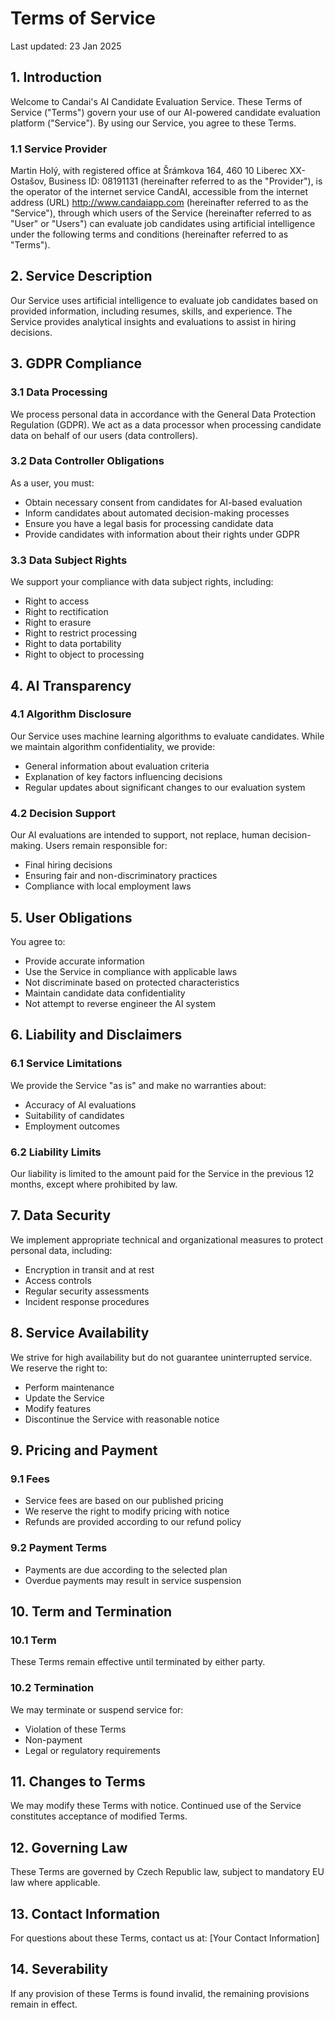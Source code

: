 # Terms of Service

Last updated: 23 Jan 2025

## 1. Introduction

Welcome to Candai's AI Candidate Evaluation Service. These Terms of Service ("Terms") govern your use of our AI-powered candidate evaluation platform ("Service"). By using our Service, you agree to these Terms.

### 1.1 Service Provider

Martin Holý, with registered office at Šrámkova 164, 460 10 Liberec XX-Ostašov, Business ID: 08191131 (hereinafter referred to as the "Provider"), is the operator of the internet service CandAI, accessible from the internet address (URL) http://www.candaiapp.com (hereinafter referred to as the "Service"), through which users of the Service (hereinafter referred to as "User" or "Users") can evaluate job candidates using artificial intelligence under the following terms and conditions (hereinafter referred to as "Terms").

## 2. Service Description

Our Service uses artificial intelligence to evaluate job candidates based on provided information, including resumes, skills, and experience. The Service provides analytical insights and evaluations to assist in hiring decisions.

## 3. GDPR Compliance

### 3.1 Data Processing

We process personal data in accordance with the General Data Protection Regulation (GDPR). We act as a data processor when processing candidate data on behalf of our users (data controllers).

### 3.2 Data Controller Obligations

As a user, you must:

- Obtain necessary consent from candidates for AI-based evaluation
- Inform candidates about automated decision-making processes
- Ensure you have a legal basis for processing candidate data
- Provide candidates with information about their rights under GDPR

### 3.3 Data Subject Rights

We support your compliance with data subject rights, including:

- Right to access
- Right to rectification
- Right to erasure
- Right to restrict processing
- Right to data portability
- Right to object to processing

## 4. AI Transparency

### 4.1 Algorithm Disclosure

Our Service uses machine learning algorithms to evaluate candidates. While we maintain algorithm confidentiality, we provide:

- General information about evaluation criteria
- Explanation of key factors influencing decisions
- Regular updates about significant changes to our evaluation system

### 4.2 Decision Support

Our AI evaluations are intended to support, not replace, human decision-making. Users remain responsible for:

- Final hiring decisions
- Ensuring fair and non-discriminatory practices
- Compliance with local employment laws

## 5. User Obligations

You agree to:

- Provide accurate information
- Use the Service in compliance with applicable laws
- Not discriminate based on protected characteristics
- Maintain candidate data confidentiality
- Not attempt to reverse engineer the AI system

## 6. Liability and Disclaimers

### 6.1 Service Limitations

We provide the Service "as is" and make no warranties about:

- Accuracy of AI evaluations
- Suitability of candidates
- Employment outcomes

### 6.2 Liability Limits

Our liability is limited to the amount paid for the Service in the previous 12 months, except where prohibited by law.

## 7. Data Security

We implement appropriate technical and organizational measures to protect personal data, including:

- Encryption in transit and at rest
- Access controls
- Regular security assessments
- Incident response procedures

## 8. Service Availability

We strive for high availability but do not guarantee uninterrupted service. We reserve the right to:

- Perform maintenance
- Update the Service
- Modify features
- Discontinue the Service with reasonable notice

## 9. Pricing and Payment

### 9.1 Fees

- Service fees are based on our published pricing
- We reserve the right to modify pricing with notice
- Refunds are provided according to our refund policy

### 9.2 Payment Terms

- Payments are due according to the selected plan
- Overdue payments may result in service suspension

## 10. Term and Termination

### 10.1 Term

These Terms remain effective until terminated by either party.

### 10.2 Termination

We may terminate or suspend service for:

- Violation of these Terms
- Non-payment
- Legal or regulatory requirements

## 11. Changes to Terms

We may modify these Terms with notice. Continued use of the Service constitutes acceptance of modified Terms.

## 12. Governing Law

These Terms are governed by Czech Republic law, subject to mandatory EU law where applicable.

## 13. Contact Information

For questions about these Terms, contact us at:
[Your Contact Information]

## 14. Severability

If any provision of these Terms is found invalid, the remaining provisions remain in effect.
